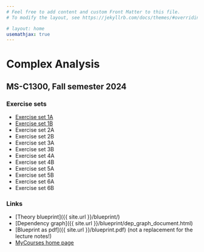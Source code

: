 ```yaml
---
# Feel free to add content and custom Front Matter to this file.
# To modify the layout, see https://jekyllrb.com/docs/themes/#overriding-theme-defaults

# layout: home
usemathjax: true
---
```


# Complex Analysis

## MS-C1300, Fall semester 2024

### Exercise sets

* [Exercise set 1A](https://github.com/kkytola/Complex-analysis-course/blob/main/exercises-MS-C1300-set1A.pdf)
* [Exercise set 1B](https://github.com/kkytola/Complex-analysis-course/blob/main/exercises-MS-C1300-set1B.pdf)
* Exercise set 2A
* Exercise set 2B
* Exercise set 3A
* Exercise set 3B
* Exercise set 4A
* Exercise set 4B
* Exercise set 5A
* Exercise set 5B
* Exercise set 6A
* Exercise set 6B

### Links

* [Theory blueprint]({{ site.url }}/blueprint/)
* [Dependency graph]({{ site.url }}/blueprint/dep_graph_document.html)
* [Blueprint as pdf]({{ site.url }}/blueprint.pdf) (not a replacement for the lecture notes!)
* [MyCourses home page](https://mycourses.aalto.fi/course/view.php?id=44640)
